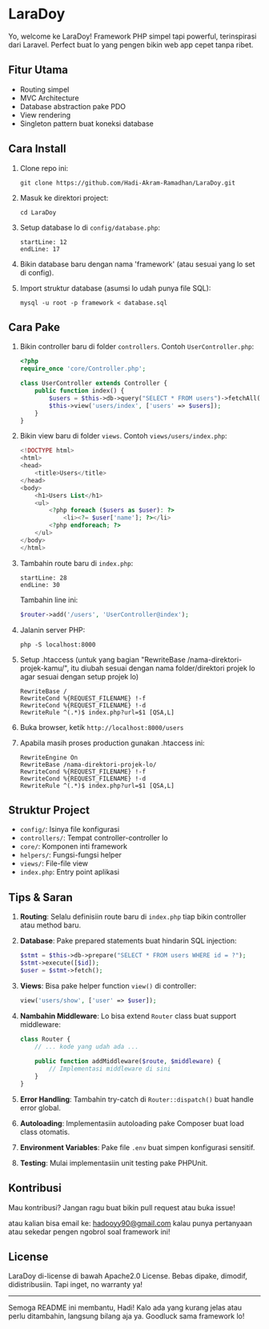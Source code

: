 # LaraDoy

Yo, welcome ke LaraDoy! Framework PHP simpel tapi powerful, terinspirasi dari Laravel. Perfect buat lo yang pengen bikin web app cepet tanpa ribet.

## Fitur Utama

- Routing simpel
- MVC Architecture
- Database abstraction pake PDO
- View rendering
- Singleton pattern buat koneksi database

## Cara Install

1. Clone repo ini:
   ```
   git clone https://github.com/Hadi-Akram-Ramadhan/LaraDoy.git
   ```

2. Masuk ke direktori project:
   ```
   cd LaraDoy
   ```

3. Setup database lo di `config/database.php`:
   ```php:config/database.php
   startLine: 12
   endLine: 17
   ```

4. Bikin database baru dengan nama 'framework' (atau sesuai yang lo set di config).

5. Import struktur database (asumsi lo udah punya file SQL):
   ```
   mysql -u root -p framework < database.sql
   ```

## Cara Pake

1. Bikin controller baru di folder `controllers`. Contoh `UserController.php`:

   ```php
   <?php
   require_once 'core/Controller.php';

   class UserController extends Controller {
       public function index() {
           $users = $this->db->query("SELECT * FROM users")->fetchAll();
           $this->view('users/index', ['users' => $users]);
       }
   }
   ```

2. Bikin view baru di folder `views`. Contoh `views/users/index.php`:

   ```php
   <!DOCTYPE html>
   <html>
   <head>
       <title>Users</title>
   </head>
   <body>
       <h1>Users List</h1>
       <ul>
           <?php foreach ($users as $user): ?>
               <li><?= $user['name']; ?></li>
           <?php endforeach; ?>
       </ul>
   </body>
   </html>
   ```

3. Tambahin route baru di `index.php`:

   ```php:index.php
   startLine: 28
   endLine: 30
   ```

   Tambahin line ini:
   ```php
   $router->add('/users', 'UserController@index');
   ```

4. Jalanin server PHP:
   ```
   php -S localhost:8000
   ```

5. Setup .htaccess
   (untuk yang bagian "RewriteBase /nama-direktori-projek-kamu/", itu diubah sesuai dengan nama folder/direktori projek lo agar sesuai dengan setup projek lo)
   ```
   RewriteBase /
   RewriteCond %{REQUEST_FILENAME} !-f
   RewriteCond %{REQUEST_FILENAME} !-d
   RewriteRule ^(.*)$ index.php?url=$1 [QSA,L]
   ```

7. Buka browser, ketik `http://localhost:8000/users`

8. Apabila masih proses production gunakan .htaccess ini:
   ```
   RewriteEngine On
   RewriteBase /nama-direktori-projek-lo/ 
   RewriteCond %{REQUEST_FILENAME} !-f
   RewriteCond %{REQUEST_FILENAME} !-d
   RewriteRule ^(.*)$ index.php?url=$1 [QSA,L]

   ```

## Struktur Project

- `config/`: Isinya file konfigurasi
- `controllers/`: Tempat controller-controller lo
- `core/`: Komponen inti framework
- `helpers/`: Fungsi-fungsi helper
- `views/`: File-file view
- `index.php`: Entry point aplikasi

## Tips & Saran

1. **Routing**: Selalu definisiin route baru di `index.php` tiap bikin controller atau method baru.

2. **Database**: Pake prepared statements buat hindarin SQL injection:
   ```php
   $stmt = $this->db->prepare("SELECT * FROM users WHERE id = ?");
   $stmt->execute([$id]);
   $user = $stmt->fetch();
   ```

3. **Views**: Bisa pake helper function `view()` di controller:
   ```php
   view('users/show', ['user' => $user]);
   ```

4. **Nambahin Middleware**: Lo bisa extend `Router` class buat support middleware:
   ```php
   class Router {
       // ... kode yang udah ada ...
       
       public function addMiddleware($route, $middleware) {
           // Implementasi middleware di sini
       }
   }
   ```

5. **Error Handling**: Tambahin try-catch di `Router::dispatch()` buat handle error global.

6. **Autoloading**: Implementasiin autoloading pake Composer buat load class otomatis.

7. **Environment Variables**: Pake file `.env` buat simpen konfigurasi sensitif.

8. **Testing**: Mulai implementasiin unit testing pake PHPUnit.

## Kontribusi

Mau kontribusi? Jangan ragu buat bikin pull request atau buka issue!

atau kalian bisa email ke: hadooyy90@gmail.com kalau punya pertanyaan atau sekedar pengen ngobrol soal framework ini!

## License

LaraDoy di-license di bawah Apache2.0 License. Bebas dipake, dimodif, didistribusiin. Tapi inget, no warranty ya!

---

Semoga README ini membantu, Hadi! Kalo ada yang kurang jelas atau perlu ditambahin, langsung bilang aja ya. Goodluck sama framework lo!
